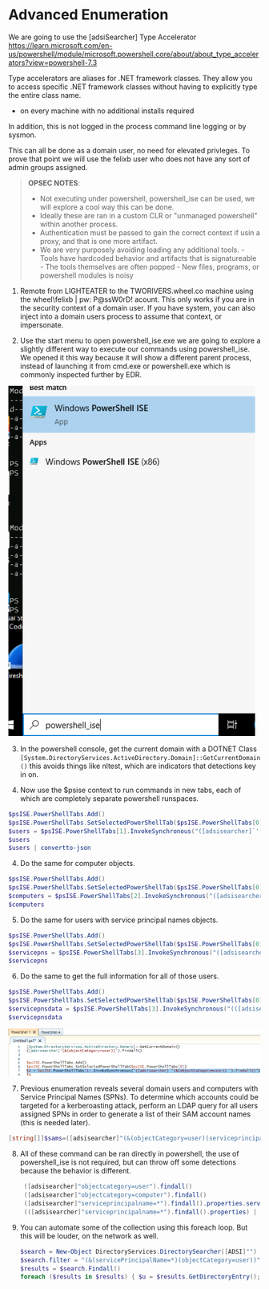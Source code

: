 # Advanced Enumeration

We are going to use the [adsiSearcher] Type Accelerator
https://learn.microsoft.com/en-us/powershell/module/microsoft.powershell.core/about/about_type_accelerators?view=powershell-7.3

Type accelerators are aliases for .NET framework classes. They allow you to access specific .NET framework classes without having to explicitly type the entire class name.

- on every machine with no additional installs required

In addition, this is not logged in the process command line logging or by sysmon.

This can all be done as a domain user, no need for elevated privleges.  To prove that point we will use the felixb user who does not have any sort of admin groups assigned.

> **OPSEC NOTES**:
> - Not executing under powershell, powershell_ise can be used, we will explore a cool way this can be done.
> - Ideally these are ran in a custom CLR or "unmanaged powershell" within another process.
> - Authentication must be passed to gain the correct context if usin a proxy, and that is one more artifact.
> - We are very purposely avoiding loading any additional tools.
    - Tools have hardcoded behavior and artifacts that is signatureable
    - The tools themselves are often popped
    - New files, programs, or powershell modules is noisy



1. Remote from LIGHTEATER to the TWORIVERS.wheel.co machine using the wheel\felixb | pw: P@ssW0rD!  acount.  This only works if you are in the security context of a domain user.  If you have system, you can also inject into a domain users process to assume that context, or impersonate.
   
2. Use the start menu to open powershell_ise.exe we are going to explore a slightly different way to execute our commands using powershell_ise.  We opened it this way because it will show a different parent process, instead of launching it from cmd.exe or powershell.exe which is commonly inspected further by EDR.

![Open ISE](./powershell_ise.png)

3. In the powershell console, get the current domain with a DOTNET Class `[System.DirectoryServices.ActiveDirectory.Domain]::GetCurrentDomain()` this avoids things like nltest, which are indicators that detections key in on. 

4. Now use the $psise context to run commands in new tabs, each of which are completely separate powershell runspaces.

```powershell
$psISE.PowerShellTabs.Add()
$psISE.PowerShellTabs.SetSelectedPowerShellTab($psISE.PowerShellTabs[0])
$users = $psISE.PowerShellTabs[1].InvokeSynchronous("([adsisearcher]`'(&(objectCategory=user))`').findall()")
$users
$users | convertto-json
```

4. Do the same for computer objects.
```powershell
$psISE.PowerShellTabs.Add()
$psISE.PowerShellTabs.SetSelectedPowerShellTab($psISE.PowerShellTabs[0])
$computers = $psISE.PowerShellTabs[2].InvokeSynchronous("([adsisearcher]`'(&(objectCategory=Computer))`').findall()")
$computers
```

5. Do the same for users with service principal names objects.
```powershell
$psISE.PowerShellTabs.Add()
$psISE.PowerShellTabs.SetSelectedPowerShellTab($psISE.PowerShellTabs[0])
$servicepns = $psISE.PowerShellTabs[3].InvokeSynchronous("([adsisearcher]`'serviceprincipalname=*`').findall().properties.serviceprincipalname")
$servicepns
```
6. Do the same to get the full information for all of those users.
```powershell
$psISE.PowerShellTabs.Add()
$psISE.PowerShellTabs.SetSelectedPowerShellTab($psISE.PowerShellTabs[0])
$servicepnsdata = $psISE.PowerShellTabs[3].InvokeSynchronous("(([adsisearcher]`'serviceprincipalname=*`'`).findall().properties)")
$servicepnsdata
```

![PS AD Enumeration](./powershell-enum.png)


7. Previous enumeration reveals several domain users and computers with Service Principal Names (SPNs). To determine which accounts could be targeted for a kerberoasting attack, perform an LDAP query for all users assigned SPNs in order to generate a list of their SAM account names (this is needed later).  

```powershell
[string[]]$sams=([adsisearcher]"(&(objectCategory=user)(serviceprincipalname=*))").findall()|%{$_.properties["samaccountname"]};$sams
```


8. All of these command can be ran directly in powershell, the use of powershell_ise is not required, but can throw off some detections because the behavior is different.
   
   ```ps1
    ([adsisearcher]"objectcategory=user").findall()
    ([adsisearcher]"objectcategory=computer").findall()
    ([adsisearcher]"serviceprincipalname=*").findall().properties.serviceprincipalname
    (([adsisearcher]"serviceprincipalname=*").findall().properties) | fl
   ```
   
9. You can automate some of the collection using this foreach loop. But this will be louder, on the network as well.
 
    ```ps1
    $search = New-Object DirectoryServices.DirectorySearcher([ADSI]"") 
    $search.filter = "(&(servicePrincipalName=*)(objectCategory=user))" 
    $results = $search.Findall() 
    foreach ($results in $results) { $u = $results.GetDirectoryEntry(); $u.name; $u.samaccountname; foreach ($s in $u.servicePrincipalName) { $s; } Write-Host "---";}
    ```

